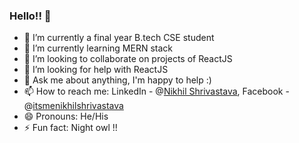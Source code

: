 ### Hello!! 👋

- 🔭 I’m currently a final year B.tech CSE student  
- 🌱 I’m currently learning MERN stack
- 👯 I’m looking to collaborate on projects of ReactJS
- 🤔 I’m looking for help with ReactJS
- 💬 Ask me about anything, I'm happy to help :)
- 📫 How to reach me: LinkedIn - @[Nikhil Shrivastava](https://www.linkedin.com/in/nikhilshrivastava175/), Facebook - @[itsmenikhilshrivastava](https://www.facebook.com/itsmenikhilshrivastava/)
- 😄 Pronouns: He/His
- ⚡ Fun fact: Night owl !!

